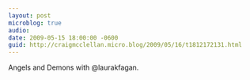 ```yaml
---
layout: post
microblog: true
audio: 
date: 2009-05-15 18:00:00 -0600
guid: http://craigmcclellan.micro.blog/2009/05/16/t1812172131.html
---
```

Angels and Demons with @laurakfagan.
